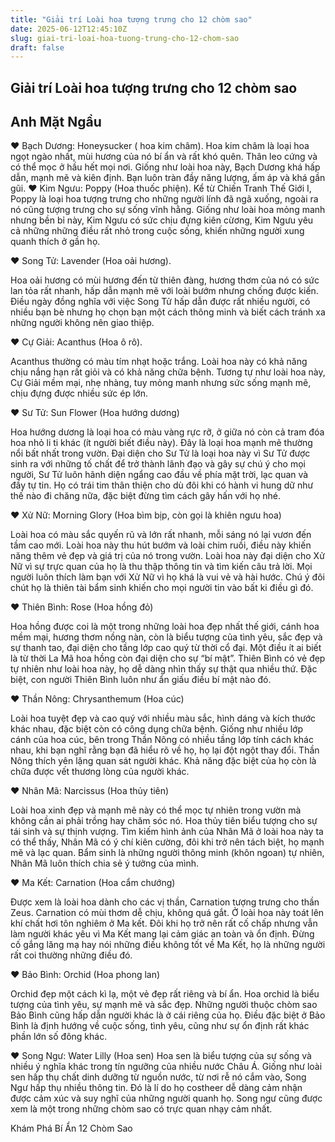 ```yaml
---
title: "Giải trí Loài hoa tượng trưng cho 12 chòm sao"
date: 2025-06-12T12:45:10Z
slug: giai-tri-loai-hoa-tuong-trung-cho-12-chom-sao
draft: false
---
```


## Giải trí Loài hoa tượng trưng cho 12 chòm sao

## Anh Mặt Ngầu

♥ Bạch Dương: Honeysucker ( hoa kim châm).​
Hoa kim châm là loại hoa ngọt ngào nhất, mùi hương của nó bí ẩn và rất khó quên. Thân leo cứng và có thể mọc ở hầu hết mọi nơi. Giống như loài hoa này, Bạch Dương khá hấp dẫn, mạnh mẽ và kiên định. Bạn luôn tràn đầy năng lượng, ấm áp và khá gần gũi.​
♥ Kim Ngưu: Poppy (Hoa thuốc phiện).
Kể từ Chiến Tranh Thế Giới I, Poppy là loại hoa tượng trưng cho những người lính đã ngã xuống, ngoài ra nó cũng tượng trưng cho sự sống vĩnh hằng. Giống như loài hoa mỏng manh nhưng bền bỉ này, Kim Ngưu có sức chịu đựng kiên cừơng, Kim Ngưu yêu cả những những điều rất nhỏ trong cuộc sống, khiến những người xung quanh thích ở gần họ.

♥ Song Tử: Lavender (Hoa oải hương).

Hoa oải hương có mùi hương đến từ thiên đàng, hương thơm của nó có sức lan tỏa rất nhanh, hấp dẫn mạnh mẽ với loài bướm nhưng chống được kiến. Điều ngày đồng nghĩa với việc Song Tử hấp dẫn được rất nhiều người, có nhiều bạn bè nhưng họ chọn bạn một cách thông minh và biết cách tránh xa những người không nên giao thiệp.

♥ Cự Giải: Acanthus (Hoa ô rô).

Acanthus thường có màu tím nhạt hoặc trắng. Loài hoa này có khả năng chịu nắng hạn rất giỏi và có khả năng chữa bệnh. Tương tự như loài hoa này, Cự Giải mềm mại, nhẹ nhàng, tuy mỏng manh nhưng sức sống mạnh mẽ, chịu đựng được nhiều sức ép lớn.

♥ Sư Tử: Sun Flower (Hoa hướng dương)

Hoa hướng dương là loại hoa có màu vàng rực rỡ, ở giữa nó còn cả tram đóa hoa nhỏ li ti khác (ít người biết điều này). Đây là loại hoa mạnh mẽ thường nổi bất nhất trong vườn. Đại diện cho Sư Tử là loại hoa này vì Sư Tử được sinh ra với những tố chất để trở thành lãnh đạo và gây sự chú ý cho mọi người, Sư Tử luôn hãnh diện ngẩng cao đầu về phía mặt trời, lạc quan và đầy tự tin. Họ có trái tim thân thiện cho dù đôi khi có hành vi hung dữ như thế nào đi chăng nữa, đặc biệt đừng tìm cách gây hấn với họ nhé.

♥ Xử Nữ: Morning Glory (Hoa bìm bịp, còn gọi là khiên ngưu hoa)

Loài hoa có màu sắc quyến rũ và lớn rất nhanh, mỗi sáng nó lại vươn đến tầm cao mới. Loài hoa này thu hút bướm và loài chim ruồi, điều này khiến năng thêm vẻ đẹp và giá trị của nó trong vườn. Loài hoa này đại diện cho Xử Nữ vì sự trực quan của họ là thu thập thông tin và tìm kiến câu trả lời. Mọi người luôn thích làm bạn với Xử Nữ vì họ khá là vui vẻ và hài hước. Chú ý đôi chút họ là thiên tài bẩm sinh khiến cho mọi người tin vào bất ki điều gì đó.

♥ Thiên Bình: Rose (Hoa hồng đỏ)

Hoa hồng được coi là một trong những loài hoa đẹp nhất thế giới, cánh hoa mềm mại, hương thơm nồng nàn, còn là biểu tượng của tình yêu, sắc đẹp và sự thanh tao, đại diện cho tầng lớp cao quý từ thời cổ đại. Một điều ít ai biết là từ thời La Mã hoa hồng còn đại diện cho sự “bí mật”. Thiên Bình có vẻ đẹp tự nhiên như loài hoa này, họ dễ dàng nhìn thấy sự thật qua nhiều thứ. Đặc biệt, con người Thiên Bình luôn như ẩn giấu điều bí mật nào đó.

♥ Thần Nông: Chrysanthemum (Hoa cúc)

Loài hoa tuyệt đẹp và cao quý với nhiều màu sắc, hình dáng và kích thước khác nhau, đặc biệt còn có công dụng chữa bệnh. Giống như nhiều lớp cánh của hoa cúc, bên trong Thần Nông có nhiều tầng lớp tính cách khác nhau, khi bạn nghĩ rằng bạn đã hiểu rõ về họ, họ lại đột ngột thay đổi. Thần Nông thích yên lặng quan sát người khác. Khả năng đặc biệt của họ còn là chữa được vết thương lòng của người khác.

♥ Nhân Mã: Narcissus (Hoa thủy tiên)

Loài hoa xinh đẹp và mạnh mẽ này có thể mọc tự nhiên trong vườn mà không cần ai phải trồng hay chăm sóc nó. Hoa thủy tiên biểu tượng cho sự tái sinh và sự thịnh vượng. Tìm kiếm hình ảnh của Nhân Mã ở loài hoa này ta có thể thấy, Nhân Mã có ý chí kiên cường, đôi khi trở nên tách biệt, họ mạnh mẽ và lạc quan. Bẩm sinh là những người thông minh (khôn ngoan) tự nhiên, Nhân Mã luôn thích chia sẻ ý tưởng của mình.

♥ Ma Kết: Carnation (Hoa cẩm chướng)

Được xem là loài hoa dành cho các vị thần, Carnation tượng trưng cho thần Zeus. Carnation có mùi thơm dễ chịu, không quá gắt. Ở loài hoa này toát lên khí chất hơi tôn nghiêm ở Ma kết. Đôi khi họ trở nên rất cố chấp nhưng vẫn làm người khác yêu vì Ma Kết mang lại cảm giác an toàn và ổn định. Đừng cố gắng lăng mạ hay nói những điều không tốt về Ma Kết, họ là những người rất coi thường những điều đó.

♥ Bảo Bình: Orchid (Hoa phong lan)

Orchid đẹp một cách kì lạ, một vẻ đẹp rất riêng và bí ẩn. Hoa orchid là biểu tượng của tình yêu, sự mạnh mẽ và sắc đẹp. Những người thuộc chòm sao Bảo Bình cũng hấp dẫn người khác là ở cái riêng của họ. Điều đặc biệt ở Bảo Bình là định hướng về cuộc sống, tình yêu, cũng như sự ổn định rất khác phần lớn số đông khác.

♥ Song Ngư: Water Lilly (Hoa sen)
Hoa sen là biểu tượng của sự sống và nhiều ý nghĩa khác trong tín ngưỡng của nhiều nước Châu Á. Giống như loài sen hấp thụ chất dinh dưỡng từ nguồn nước, từ nơi rễ nó cắm vào, Song Ngư hấp thụ nhiều thông tin. Đó là lí do họ costheer dễ dàng cảm nhận được cảm xúc và suy nghĩ của những người quanh họ. Song ngư cũng được xem là một trong những chòm sao có trực quan nhạy cảm nhất.

Khám Phá Bí Ẩn 12 Chòm Sao​